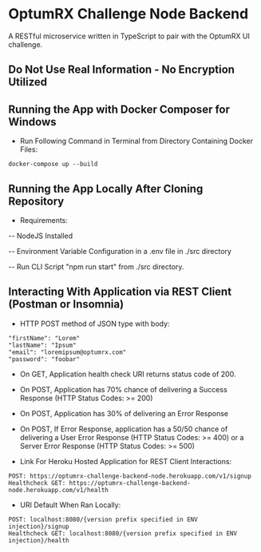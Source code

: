 # OptumRX Challenge Node Backend

A RESTful microservice written in TypeScript to pair with the OptumRX UI challenge.

## Do Not Use Real Information - No Encryption Utilized

## Running the App with Docker Composer for Windows

- Run Following Command in Terminal from Directory Containing Docker Files:

```
docker-compose up --build
```

## Running the App Locally After Cloning Repository

- Requirements:

-- NodeJS Installed

-- Environment Variable Configuration in a .env file in ./src directory

-- Run CLI Script "npm run start" from ./src directory.

## Interacting With Application via REST Client (Postman or Insomnia)

- HTTP POST method of JSON type with body:

```
"firstName": "Lorem"
"lastName": "Ipsum"
"email": "loremipsum@optumrx.com"
"password": "foobar"
```

- On GET, Application health check URI returns status code of 200.

- On POST, Application has 70% chance of delivering a Success Response (HTTP Status Codes: >= 200)
- On POST, Application has 30% of delivering an Error Response
- On POST, If Error Response, application has a 50/50 chance of delivering a User Error Response (HTTP Status Codes: >= 400) or a Server Error Response (HTTP Status Codes: >= 500)

* Link For Heroku Hosted Application for REST Client Interactions:

```
POST: https://optumrx-challenge-backend-node.herokuapp.com/v1/signup
Healthcheck GET: https://optumrx-challenge-backend-node.herokuapp.com/v1/health
```

- URI Default When Ran Locally:

```
POST: localhost:8080/{version prefix specified in ENV injection}/signup
Healthcheck GET: localhost:8080/{version prefix specified in ENV injection}/health
```

